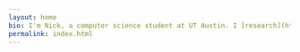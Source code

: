 ```yaml
---
layout: home
bio: I'm Nick, a computer science student at UT Austin. I [research](https://orcid.org/0000-0001-7711-0003) transfer learning and service robots with the [Building Wide Intelligence](http://www.cs.utexas.edu/~larg/bwi_web/) project and help students in the [Autonomous Intelligent Robotics](http://justinhart.net/teaching/2017_fall_cs378/) research stream. My interests include robotics, human-computer interaction, and interactive machine learning. Outside of class, I'm a violinist, [photographer](https://flickr.com/photos/nickwalker-us), and foil fencer. I maintain a number of neat projects.
permalink: index.html
---
```

